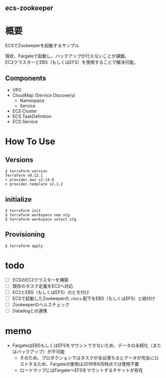 ecs-zookeeper
---

# 概要
ECSでZookeeperを起動するサンプル  

現状、Fargateで起動し、バックアップが行えないことが課題。  
EC2クラスターとEBS（もしくはEFS）を使用することで解決可能。

## Components
- VPC
- CloudMap (Service Discovery)
    - Namespace
    - Service
- ECS Cluster
- ECS TaskDefinition
- ECS Service

# How To Use
## Versions
```
$ terraform version
Terraform v0.12.1
+ provider.aws v2.14.0
+ provider.template v2.1.2
```

## initialize 
```
$ terraform init
$ terraform workspace new stg
$ terraform workspace select stg
```

## Provisioning
```
$ terraform apply
```

# todo
- [ ] ECSのEC2クラスターを構築
- [ ] 既存のタスク定義をEC2へ対応
- [ ] EC2とEBS（もしくはEFS）のヒモ付け
- [ ] ECSで起動したZookeeperの `/data` 配下をEBS（もしくはEFS）と紐付け
- [ ] Zookeeperのヘルスチェック
- [ ] Datadogとの連携

# memo
- FargateはEBSもしくはEFSをマウントできないため、データの永続化（またはバックアップ）が不可能
    - そのため、プロダクションではタスクが全台落ちるとデータが完全にロストするため、Fargateの使用は2019年6月時点では使用不要
    - ロードマップにはFargateへEFSをマウントするチケットが存在
